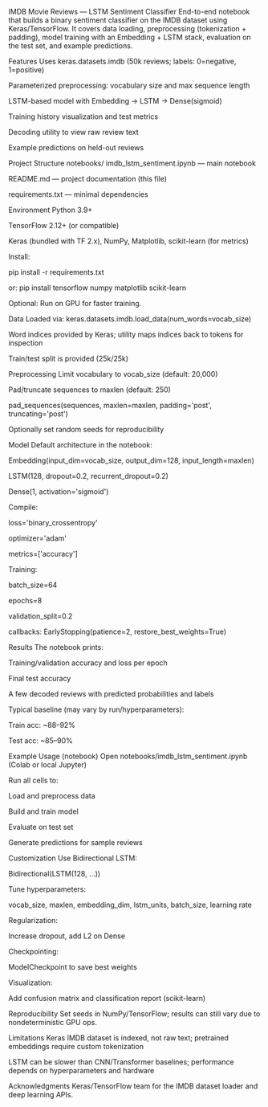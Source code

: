 IMDB Movie Reviews — LSTM Sentiment Classifier
End-to-end notebook that builds a binary sentiment classifier on the IMDB dataset using Keras/TensorFlow. It covers data loading, preprocessing (tokenization + padding), model training with an Embedding + LSTM stack, evaluation on the test set, and example predictions.

Features
Uses keras.datasets.imdb (50k reviews; labels: 0=negative, 1=positive)

Parameterized preprocessing: vocabulary size and max sequence length

LSTM-based model with Embedding → LSTM → Dense(sigmoid)

Training history visualization and test metrics

Decoding utility to view raw review text

Example predictions on held-out reviews

Project Structure
notebooks/ imdb_lstm_sentiment.ipynb — main notebook

README.md — project documentation (this file)

requirements.txt — minimal dependencies

Environment
Python 3.9+

TensorFlow 2.12+ (or compatible)

Keras (bundled with TF 2.x), NumPy, Matplotlib, scikit-learn (for metrics)

Install:

pip install -r requirements.txt

or: pip install tensorflow numpy matplotlib scikit-learn

Optional: Run on GPU for faster training.

Data
Loaded via: keras.datasets.imdb.load_data(num_words=vocab_size)

Word indices provided by Keras; utility maps indices back to tokens for inspection

Train/test split is provided (25k/25k)

Preprocessing
Limit vocabulary to vocab_size (default: 20,000)

Pad/truncate sequences to maxlen (default: 250)

pad_sequences(sequences, maxlen=maxlen, padding='post', truncating='post')

Optionally set random seeds for reproducibility

Model
Default architecture in the notebook:

Embedding(input_dim=vocab_size, output_dim=128, input_length=maxlen)

LSTM(128, dropout=0.2, recurrent_dropout=0.2)

Dense(1, activation='sigmoid')

Compile:

loss='binary_crossentropy'

optimizer='adam'

metrics=['accuracy']

Training:

batch_size=64

epochs=8

validation_split=0.2

callbacks: EarlyStopping(patience=2, restore_best_weights=True)

Results
The notebook prints:

Training/validation accuracy and loss per epoch

Final test accuracy

A few decoded reviews with predicted probabilities and labels

Typical baseline (may vary by run/hyperparameters):

Train acc: ~88–92%

Test acc: ~85–90%

Example Usage (notebook)
Open notebooks/imdb_lstm_sentiment.ipynb (Colab or local Jupyter)

Run all cells to:

Load and preprocess data

Build and train model

Evaluate on test set

Generate predictions for sample reviews

Customization
Use Bidirectional LSTM:

Bidirectional(LSTM(128, ...))

Tune hyperparameters:

vocab_size, maxlen, embedding_dim, lstm_units, batch_size, learning rate

Regularization:

Increase dropout, add L2 on Dense

Checkpointing:

ModelCheckpoint to save best weights

Visualization:

Add confusion matrix and classification report (scikit-learn)

Reproducibility
Set seeds in NumPy/TensorFlow; results can still vary due to nondeterministic GPU ops.

Limitations
Keras IMDB dataset is indexed, not raw text; pretrained embeddings require custom tokenization

LSTM can be slower than CNN/Transformer baselines; performance depends on hyperparameters and hardware


Acknowledgments
Keras/TensorFlow team for the IMDB dataset loader and deep learning APIs.

